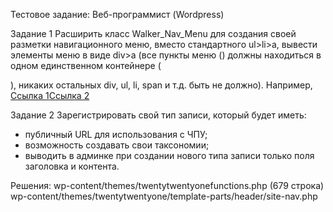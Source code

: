 Тестовое задание: Веб-программист (Wordpress)

Задание 1
Расширить класс Walker_Nav_Menu для создания своей разметки навигационного меню,
вместо стандартного ul>li>a, вывести элементы меню в виде div>a (все пункты меню (<a>)
должны находиться в одном единственном контейнере (<div>), никаких остальных div, ul,
li, span и т.д. быть не должно).
Например, <div class="menu"><a href="#">Ссылка 1</a><a href="#">Ссылка 2</a></div>

Задание 2
Зарегистрировать свой тип записи, который будет иметь:
- публичный URL для использования с ЧПУ;
- возможность создавать свои таксономии;
- выводить в админке при создании нового типа записи только поля заголовка и
контента.

Решения:
wp-content/themes/twentytwentyonefunctions.php (679 строка)
wp-content/themes/twentytwentyone/template-parts/header/site-nav.php

